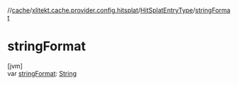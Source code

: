 //[cache](../../../index.md)/[xlitekt.cache.provider.config.hitsplat](../index.md)/[HitSplatEntryType](index.md)/[stringFormat](string-format.md)

# stringFormat

[jvm]\
var [stringFormat](string-format.md): [String](https://kotlinlang.org/api/latest/jvm/stdlib/kotlin/-string/index.html)
